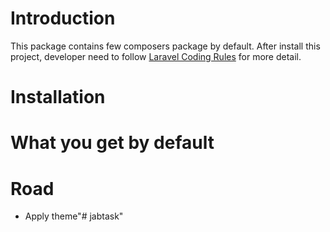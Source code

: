 # Introduction
This package contains few composers package by default. After install this project, developer need to follow [Laravel Coding Rules](http://wiki.portalbeanzvn.com/technical/laravel-coding-rules) for more detail.

# Installation

# What you get by default

# Road
- Apply theme"# jabtask" 

